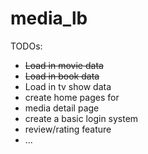 # media_lb
TODOs:
- ~~Load in movie data~~
- ~~Load in book data~~
- Load in tv show data
- create home pages for
- media detail page
- create a basic login system
- review/rating feature
- ...
